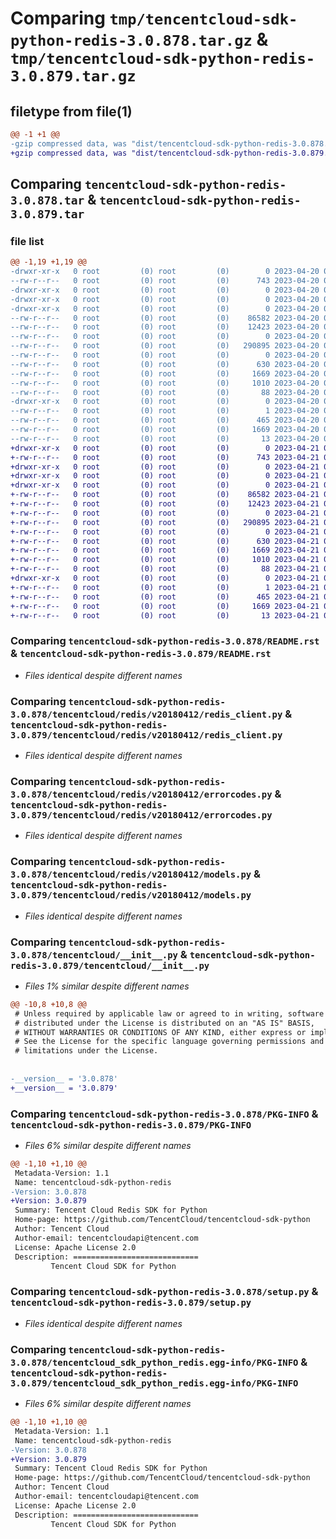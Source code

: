 # Comparing `tmp/tencentcloud-sdk-python-redis-3.0.878.tar.gz` & `tmp/tencentcloud-sdk-python-redis-3.0.879.tar.gz`

## filetype from file(1)

```diff
@@ -1 +1 @@
-gzip compressed data, was "dist/tencentcloud-sdk-python-redis-3.0.878.tar", last modified: Thu Apr 20 00:39:55 2023, max compression
+gzip compressed data, was "dist/tencentcloud-sdk-python-redis-3.0.879.tar", last modified: Fri Apr 21 00:58:10 2023, max compression
```

## Comparing `tencentcloud-sdk-python-redis-3.0.878.tar` & `tencentcloud-sdk-python-redis-3.0.879.tar`

### file list

```diff
@@ -1,19 +1,19 @@
-drwxr-xr-x   0 root         (0) root         (0)        0 2023-04-20 00:39:55.000000 tencentcloud-sdk-python-redis-3.0.878/
--rw-r--r--   0 root         (0) root         (0)      743 2023-04-20 00:39:54.000000 tencentcloud-sdk-python-redis-3.0.878/README.rst
-drwxr-xr-x   0 root         (0) root         (0)        0 2023-04-20 00:39:55.000000 tencentcloud-sdk-python-redis-3.0.878/tencentcloud/
-drwxr-xr-x   0 root         (0) root         (0)        0 2023-04-20 00:39:55.000000 tencentcloud-sdk-python-redis-3.0.878/tencentcloud/redis/
-drwxr-xr-x   0 root         (0) root         (0)        0 2023-04-20 00:39:55.000000 tencentcloud-sdk-python-redis-3.0.878/tencentcloud/redis/v20180412/
--rw-r--r--   0 root         (0) root         (0)    86582 2023-04-20 00:39:54.000000 tencentcloud-sdk-python-redis-3.0.878/tencentcloud/redis/v20180412/redis_client.py
--rw-r--r--   0 root         (0) root         (0)    12423 2023-04-20 00:39:54.000000 tencentcloud-sdk-python-redis-3.0.878/tencentcloud/redis/v20180412/errorcodes.py
--rw-r--r--   0 root         (0) root         (0)        0 2023-04-20 00:39:54.000000 tencentcloud-sdk-python-redis-3.0.878/tencentcloud/redis/v20180412/__init__.py
--rw-r--r--   0 root         (0) root         (0)   290895 2023-04-20 00:39:54.000000 tencentcloud-sdk-python-redis-3.0.878/tencentcloud/redis/v20180412/models.py
--rw-r--r--   0 root         (0) root         (0)        0 2023-04-20 00:39:54.000000 tencentcloud-sdk-python-redis-3.0.878/tencentcloud/redis/__init__.py
--rw-r--r--   0 root         (0) root         (0)      630 2023-04-20 00:39:54.000000 tencentcloud-sdk-python-redis-3.0.878/tencentcloud/__init__.py
--rw-r--r--   0 root         (0) root         (0)     1669 2023-04-20 00:39:55.000000 tencentcloud-sdk-python-redis-3.0.878/PKG-INFO
--rw-r--r--   0 root         (0) root         (0)     1010 2023-04-20 00:39:54.000000 tencentcloud-sdk-python-redis-3.0.878/setup.py
--rw-r--r--   0 root         (0) root         (0)       88 2023-04-20 00:39:55.000000 tencentcloud-sdk-python-redis-3.0.878/setup.cfg
-drwxr-xr-x   0 root         (0) root         (0)        0 2023-04-20 00:39:55.000000 tencentcloud-sdk-python-redis-3.0.878/tencentcloud_sdk_python_redis.egg-info/
--rw-r--r--   0 root         (0) root         (0)        1 2023-04-20 00:39:55.000000 tencentcloud-sdk-python-redis-3.0.878/tencentcloud_sdk_python_redis.egg-info/dependency_links.txt
--rw-r--r--   0 root         (0) root         (0)      465 2023-04-20 00:39:55.000000 tencentcloud-sdk-python-redis-3.0.878/tencentcloud_sdk_python_redis.egg-info/SOURCES.txt
--rw-r--r--   0 root         (0) root         (0)     1669 2023-04-20 00:39:55.000000 tencentcloud-sdk-python-redis-3.0.878/tencentcloud_sdk_python_redis.egg-info/PKG-INFO
--rw-r--r--   0 root         (0) root         (0)       13 2023-04-20 00:39:55.000000 tencentcloud-sdk-python-redis-3.0.878/tencentcloud_sdk_python_redis.egg-info/top_level.txt
+drwxr-xr-x   0 root         (0) root         (0)        0 2023-04-21 00:58:10.000000 tencentcloud-sdk-python-redis-3.0.879/
+-rw-r--r--   0 root         (0) root         (0)      743 2023-04-21 00:58:10.000000 tencentcloud-sdk-python-redis-3.0.879/README.rst
+drwxr-xr-x   0 root         (0) root         (0)        0 2023-04-21 00:58:10.000000 tencentcloud-sdk-python-redis-3.0.879/tencentcloud/
+drwxr-xr-x   0 root         (0) root         (0)        0 2023-04-21 00:58:10.000000 tencentcloud-sdk-python-redis-3.0.879/tencentcloud/redis/
+drwxr-xr-x   0 root         (0) root         (0)        0 2023-04-21 00:58:10.000000 tencentcloud-sdk-python-redis-3.0.879/tencentcloud/redis/v20180412/
+-rw-r--r--   0 root         (0) root         (0)    86582 2023-04-21 00:58:10.000000 tencentcloud-sdk-python-redis-3.0.879/tencentcloud/redis/v20180412/redis_client.py
+-rw-r--r--   0 root         (0) root         (0)    12423 2023-04-21 00:58:10.000000 tencentcloud-sdk-python-redis-3.0.879/tencentcloud/redis/v20180412/errorcodes.py
+-rw-r--r--   0 root         (0) root         (0)        0 2023-04-21 00:58:10.000000 tencentcloud-sdk-python-redis-3.0.879/tencentcloud/redis/v20180412/__init__.py
+-rw-r--r--   0 root         (0) root         (0)   290895 2023-04-21 00:58:10.000000 tencentcloud-sdk-python-redis-3.0.879/tencentcloud/redis/v20180412/models.py
+-rw-r--r--   0 root         (0) root         (0)        0 2023-04-21 00:58:10.000000 tencentcloud-sdk-python-redis-3.0.879/tencentcloud/redis/__init__.py
+-rw-r--r--   0 root         (0) root         (0)      630 2023-04-21 00:58:10.000000 tencentcloud-sdk-python-redis-3.0.879/tencentcloud/__init__.py
+-rw-r--r--   0 root         (0) root         (0)     1669 2023-04-21 00:58:10.000000 tencentcloud-sdk-python-redis-3.0.879/PKG-INFO
+-rw-r--r--   0 root         (0) root         (0)     1010 2023-04-21 00:58:10.000000 tencentcloud-sdk-python-redis-3.0.879/setup.py
+-rw-r--r--   0 root         (0) root         (0)       88 2023-04-21 00:58:10.000000 tencentcloud-sdk-python-redis-3.0.879/setup.cfg
+drwxr-xr-x   0 root         (0) root         (0)        0 2023-04-21 00:58:10.000000 tencentcloud-sdk-python-redis-3.0.879/tencentcloud_sdk_python_redis.egg-info/
+-rw-r--r--   0 root         (0) root         (0)        1 2023-04-21 00:58:10.000000 tencentcloud-sdk-python-redis-3.0.879/tencentcloud_sdk_python_redis.egg-info/dependency_links.txt
+-rw-r--r--   0 root         (0) root         (0)      465 2023-04-21 00:58:10.000000 tencentcloud-sdk-python-redis-3.0.879/tencentcloud_sdk_python_redis.egg-info/SOURCES.txt
+-rw-r--r--   0 root         (0) root         (0)     1669 2023-04-21 00:58:10.000000 tencentcloud-sdk-python-redis-3.0.879/tencentcloud_sdk_python_redis.egg-info/PKG-INFO
+-rw-r--r--   0 root         (0) root         (0)       13 2023-04-21 00:58:10.000000 tencentcloud-sdk-python-redis-3.0.879/tencentcloud_sdk_python_redis.egg-info/top_level.txt
```

### Comparing `tencentcloud-sdk-python-redis-3.0.878/README.rst` & `tencentcloud-sdk-python-redis-3.0.879/README.rst`

 * *Files identical despite different names*

### Comparing `tencentcloud-sdk-python-redis-3.0.878/tencentcloud/redis/v20180412/redis_client.py` & `tencentcloud-sdk-python-redis-3.0.879/tencentcloud/redis/v20180412/redis_client.py`

 * *Files identical despite different names*

### Comparing `tencentcloud-sdk-python-redis-3.0.878/tencentcloud/redis/v20180412/errorcodes.py` & `tencentcloud-sdk-python-redis-3.0.879/tencentcloud/redis/v20180412/errorcodes.py`

 * *Files identical despite different names*

### Comparing `tencentcloud-sdk-python-redis-3.0.878/tencentcloud/redis/v20180412/models.py` & `tencentcloud-sdk-python-redis-3.0.879/tencentcloud/redis/v20180412/models.py`

 * *Files identical despite different names*

### Comparing `tencentcloud-sdk-python-redis-3.0.878/tencentcloud/__init__.py` & `tencentcloud-sdk-python-redis-3.0.879/tencentcloud/__init__.py`

 * *Files 1% similar despite different names*

```diff
@@ -10,8 +10,8 @@
 # Unless required by applicable law or agreed to in writing, software
 # distributed under the License is distributed on an "AS IS" BASIS,
 # WITHOUT WARRANTIES OR CONDITIONS OF ANY KIND, either express or implied.
 # See the License for the specific language governing permissions and
 # limitations under the License.
 
 
-__version__ = '3.0.878'
+__version__ = '3.0.879'
```

### Comparing `tencentcloud-sdk-python-redis-3.0.878/PKG-INFO` & `tencentcloud-sdk-python-redis-3.0.879/PKG-INFO`

 * *Files 6% similar despite different names*

```diff
@@ -1,10 +1,10 @@
 Metadata-Version: 1.1
 Name: tencentcloud-sdk-python-redis
-Version: 3.0.878
+Version: 3.0.879
 Summary: Tencent Cloud Redis SDK for Python
 Home-page: https://github.com/TencentCloud/tencentcloud-sdk-python
 Author: Tencent Cloud
 Author-email: tencentcloudapi@tencent.com
 License: Apache License 2.0
 Description: ============================
         Tencent Cloud SDK for Python
```

### Comparing `tencentcloud-sdk-python-redis-3.0.878/setup.py` & `tencentcloud-sdk-python-redis-3.0.879/setup.py`

 * *Files identical despite different names*

### Comparing `tencentcloud-sdk-python-redis-3.0.878/tencentcloud_sdk_python_redis.egg-info/PKG-INFO` & `tencentcloud-sdk-python-redis-3.0.879/tencentcloud_sdk_python_redis.egg-info/PKG-INFO`

 * *Files 6% similar despite different names*

```diff
@@ -1,10 +1,10 @@
 Metadata-Version: 1.1
 Name: tencentcloud-sdk-python-redis
-Version: 3.0.878
+Version: 3.0.879
 Summary: Tencent Cloud Redis SDK for Python
 Home-page: https://github.com/TencentCloud/tencentcloud-sdk-python
 Author: Tencent Cloud
 Author-email: tencentcloudapi@tencent.com
 License: Apache License 2.0
 Description: ============================
         Tencent Cloud SDK for Python
```

